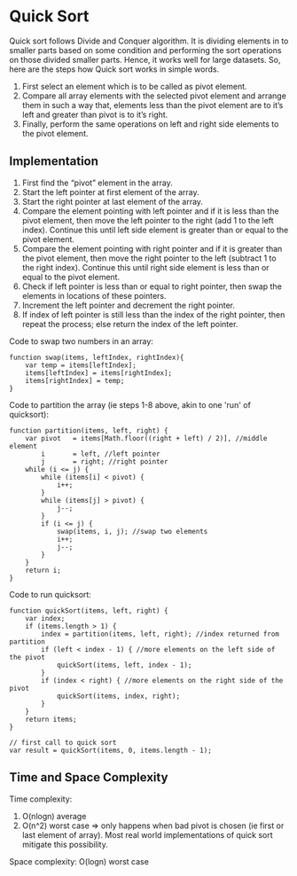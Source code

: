 # Quick Sort

Quick sort follows Divide and Conquer algorithm. It is dividing elements in to smaller parts based on some condition and performing the sort operations on those divided smaller parts. Hence, it works well for large datasets. So, here are the steps how Quick sort works in simple words.

1. First select an element which is to be called as pivot element.
2. Compare all array elements with the selected pivot element and arrange them in such a way that, elements less than the pivot element are to it’s left and greater than pivot is to it’s right.
3. Finally, perform the same operations on left and right side elements to the pivot element.

## Implementation

1. First find the “pivot” element in the array.
2. Start the left pointer at first element of the array.
3. Start the right pointer at last element of the array.
4. Compare the element pointing with left pointer and if it is less than the pivot element, then move the left pointer to the right (add 1 to the left index). Continue this until left side element is greater than or equal to the pivot element.
5. Compare the element pointing with right pointer and if it is greater than the pivot element, then move the right pointer to the left (subtract 1 to the right index). Continue this until right side element is less than or equal to the pivot element.
6. Check if left pointer is less than or equal to right pointer, then swap the elements in locations of these pointers.
7. Increment the left pointer and decrement the right pointer.
8. If index of left pointer is still less than the index of the right pointer, then repeat the process; else return the index of the left pointer.

Code to swap two numbers in an array:

```
function swap(items, leftIndex, rightIndex){
    var temp = items[leftIndex];
    items[leftIndex] = items[rightIndex];
    items[rightIndex] = temp;
}
```

Code to partition the array (ie steps 1-8 above, akin to one 'run' of quicksort):

```
function partition(items, left, right) {
    var pivot   = items[Math.floor((right + left) / 2)], //middle element
        i       = left, //left pointer
        j       = right; //right pointer
    while (i <= j) {
        while (items[i] < pivot) {
            i++;
        }
        while (items[j] > pivot) {
            j--;
        }
        if (i <= j) {
            swap(items, i, j); //swap two elements
            i++;
            j--;
        }
    }
    return i;
}
```

Code to run quicksort:

```
function quickSort(items, left, right) {
    var index;
    if (items.length > 1) {
        index = partition(items, left, right); //index returned from partition
        if (left < index - 1) { //more elements on the left side of the pivot
            quickSort(items, left, index - 1);
        }
        if (index < right) { //more elements on the right side of the pivot
            quickSort(items, index, right);
        }
    }
    return items;
}

// first call to quick sort
var result = quickSort(items, 0, items.length - 1);
```

## Time and Space Complexity

Time complexity: 
1. O(nlogn) average
2. O(n^2) worst case => only happens when bad pivot is chosen (ie first or last element of array). Most real world implementations of quick sort mitigate this possibility.
   
Space complexity: O(logn) worst case